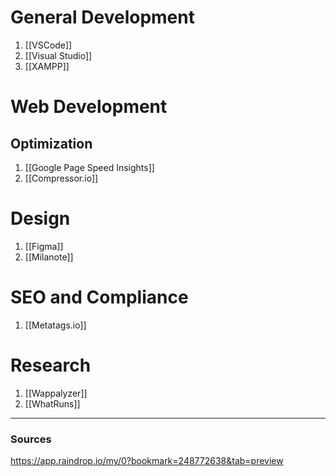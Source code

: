 # General Development
1. [[VSCode]]
2. [[Visual Studio]]
3. [[XAMPP]]

# Web Development
## Optimization
1. [[Google Page Speed Insights]]
2. [[Compressor.io]]

# Design
1. [[Figma]]
2. [[Milanote]]

# SEO and Compliance
1. [[Metatags.io]]

# Research
1. [[Wappalyzer]]
2. [[WhatRuns]]

---

### Sources
https://app.raindrop.io/my/0?bookmark=248772638&tab=preview